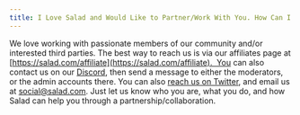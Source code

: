 ```yaml
---
title: I Love Salad and Would Like to Partner/Work With You. How Can I Reach Out?
---
```


We love working with passionate members of our community and/or interested third parties. The best way to reach us is
via our affiliates page at [https://salad.com/affiliate](https://salad.com/affiliate).  You can also contact us on
our [Discord](https://discord.gg/salad), then send a message to either the moderators, or the admin accounts there. You
can also [reach us on Twitter](https://twitter.com/salad_chefs?lang=en), and email us at
[social@salad.com](mailto:social@salad.io). Just let us know who you are, what you do, and how Salad can help you
through a partnership/collaboration.
